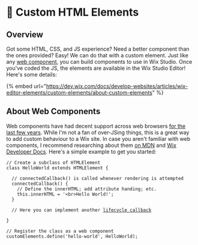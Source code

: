 # 🧠 Custom HTML Elements

## Overview

Got some HTML, CSS, and JS experience? Need a better component than the ones provided? Easy! We can do that with a custom element. Just like any [web component](https://developer.mozilla.org/en-US/docs/Web/Web\_Components), you can build components to use in Wix Studio. Once you've coded the JS, the elements are available in the Wix Studio Editor! Here's some details:

{% embed url="https://dev.wix.com/docs/develop-websites/articles/wix-editor-elements/custom-elements/about-custom-elements" %}

## About Web Components

Web components have had decent support across web browsers [for the last few years](https://developer.mozilla.org/en-US/docs/Web/API/Web\_components#browser\_compatibility). While I'm not a fan of over-JSing things, this is a great way to add custom behaviour to a Wix site. In case you aren't familiar with web components, I recommend researching about them [on MDN](https://developer.mozilla.org/en-US/docs/Web/API/Web\_components) and [Wix Developer Docs](https://dev.wix.com/docs/develop-websites/articles/wix-editor-elements/custom-elements/about-custom-elements#examples). Here's a simple example to get you started:

<pre class="language-javascript" data-line-numbers><code class="lang-javascript">// Create a subclass of HTMLElement
class HelloWorld extends HTMLElement {

  // connectedCallback() is called whenever rendering is attempted
  connectedCallback() {
    // Define the innerHTML; add attribute handing; etc.
    this.innerHTML = '&#x3C;br>Hello World!';
  }
  
  // Here you can implement another <a data-footnote-ref href="#user-content-fn-1">lifecycle callback</a>
  
}

// Register the class as a web component
customElements.define('hello-world', HelloWorld);
</code></pre>



[^1]: [https://developer.mozilla.org/en-US/docs/Web/API/Web\_components/Using\_custom\_elements#Using\_the\_lifecycle\_callbacks](https://developer.mozilla.org/en-US/docs/Web/API/Web\_components/Using\_custom\_elements#Using\_the\_lifecycle\_callbacks)

